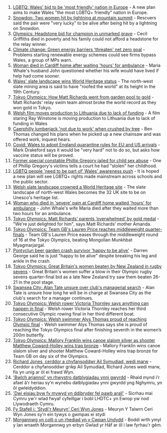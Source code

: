 1. [LGBTQ: Wales' bid to be 'most friendly' nation in Europe](https://www.bbc.co.uk/news/uk-wales-57986732) - A new plan aims to make Wales "the most LGBTQ+ friendly" nation in Europe.
2. [Snowdon: Two women hit by lightning at mountain summit](https://www.bbc.co.uk/news/uk-wales-57999183) - Rescuers said the pair were "very lucky" to be alive after being hit by a lightning on Snowdon.
3. [Olympics: Headstone bid for champion in unmarked grave](https://www.bbc.co.uk/news/uk-wales-58008948) - Cecil Griffiths died in poverty and his family could not afford a headstone for the relay winner.
4. [Climate change: Green energy barriers 'threaten' net zero goal](https://www.bbc.co.uk/news/uk-wales-58001745) - Problems starting renewable energy schemes could see firms bypass Wales, a group of MPs warn.
5. [Woman died in Cardiff home after waiting 'hours' for ambulance](https://www.bbc.co.uk/news/uk-wales-58005545) - Maria Whale's husband John questioned whether his wife would have lived if help had come sooner.
6. [Wales' slate landscape wins World Heritage status](https://www.bbc.co.uk/news/uk-wales-57986167) - The north-west slate mining area is said to have "roofed the world" at its height in the 19th Century.
7. [Tokyo Olympics: How Matt Richards went from garden pool to gold](https://www.bbc.co.uk/news/uk-wales-57994645) - Matt Richards' relay swim team almost broke the world record as they won gold in Tokyo.
8. [Welsh film moves production to Lithuania due to lack of funding](https://www.bbc.co.uk/news/uk-wales-57986735) - A film staring Ray Winstone is moving production to Lithuania due to lack of funding in Wales
9. [Caerphilly lumberjack 'not due to work' when crushed by tree](https://www.bbc.co.uk/news/uk-wales-58003299) - Ben Thomas changed his plans when he picked up a new chainsaw and was offered work, inquest hears.
10. [Covid: Wales to adopt England quarantine rules for EU and US arrivals](https://www.bbc.co.uk/news/uk-wales-politics-57996964) - Mark Drakeford says it would be "very hard" not to do so, but asks how vaccine status will be proved.
11. [Former special constable Phillip Gregory jailed for child sex abuse](https://www.bbc.co.uk/news/uk-wales-57994650) - One of Phillip Gregory's victims tells a court he had "stolen" her childhood.
12. [LGBTQ people 'need to be part of' Wales' awareness push](https://www.bbc.co.uk/news/uk-wales-58001743) - It is hoped a new plan will see LGBTQ+ rights made mainstream across schools and the public sector.
13. [Welsh slate landscape crowned a World Heritage site](https://www.bbc.co.uk/news/uk-wales-58007018) - The slate landscape of north-west Wales becomes the 32 UK site to be on Unesco's heritage list.
14. [Woman who died in 'severe' pain at Cardiff home waited 'hours' for ambulance](https://www.bbc.co.uk/news/uk-wales-58006259) - John Whale's wife Maria died after they waited more than two hours for an ambulance.
15. [Tokyo Olympics: Matt Richards’ parents ‘overwhelmed’ by gold medal](https://www.bbc.co.uk/news/uk-wales-57999903) - "We're just delighted for him", says Matt Richards' mother Amanda.
16. [Tokyo Olympics: Team GB's Lauren Price reaches middleweight quarter-finals](https://www.bbc.co.uk/sport/av/olympics/57994254) - Team GB's Lauren Price eases through the middleweight round of 16 at the Tokyo Olympics, beating Mongolian Munkhbat Myagmarjargal.
17. [Pontyclun beer garden crash survivor 'happy to be alive'](https://www.bbc.co.uk/news/uk-wales-57992208) - Darren George said he is just "happy to be alive" despite breaking his leg and ankle in the crash.
18. [Tokyo Olympics: Great Britain's women beaten by New Zealand in rugby sevens](https://www.bbc.co.uk/sport/olympics/58009876) - Great Britain's women suffer a blow in their Olympic rugby sevens quarter-final bid as a late New Zealand try saw them beaten 26-21 in the pool stage.
19. [Swansea City: Alan Tate unsure over club's managerial search](https://www.bbc.co.uk/sport/football/58006315) - Alan Tate is unsure how long he will be in charge at Swansea City as the club's search for a manager continues.
20. [Tokyo Olympics: Welsh rower Victoria Thornley says anything can happen in final](https://www.bbc.co.uk/sport/av/wales/58008425) - Welsh rower Victoria Thornley reaches her third consecutive Olympic rowing final in her third different boat.
21. [Tokyo Olympics: Welsh swimmer Alys Thomas proud of reaching Olympic final](https://www.bbc.co.uk/sport/av/wales/58008420) - Welsh swimmer Alys Thomas says she is proud of reaching the Tokyo Olympics final after finishing seventh in the women’s 200m butterfly.
22. [Tokyo Olympics: Mallory Franklin wins canoe slalom silver as shooter Matthew Coward-Holley wins trap bronze](https://www.bbc.co.uk/sport/olympics/58009952) - Mallory Franklin wins canoe slalom silver and shooter Matthew Coward-Holley wins trap bronze for Team GB on day six of the Olympics.
23. [Richard Jones, cerddor a chyfansoddwr Ail Symudiad, wedi marw](https://www.bbc.co.uk/newyddion/58005359) - Cerddor a chyfansoddwr grŵp Ail Symudiad, Richard Jones wedi marw, fis yn unig ar ôl ei frawd Wyn.
24. ['Bwlch ariannol' yn rhwystro datblygiadau ynni gwyrdd](https://www.bbc.co.uk/newyddion/57949116) - Rhaid mynd i'r afael â'r heriau sy'n wynebu datblygiadau ynni gwyrdd yng Nghymru, yn ôl gwleidyddion.
25. ['Dwi eisiau byw fy mywyd yn ddibryder fel pawb arall'](https://www.bbc.co.uk/newyddion/58005355) - Sicrhau mai Cymru yw'r wlad fwyaf cyfeillgar i bobl LHDTC+ yn Ewrop yw nod Llywodraeth Cymru.
26. [Fy Stafell i: 'Stydi'r Meuryn' Ceri Wyn Jones](https://www.bbc.co.uk/newyddion/57975995) - Meuryn Y Talwrn Ceri Wyn Jones sy'n ein tywys o gwmpas ei stydi
27. [Morgannwg yn colli o un rhediad yn y Cwpan Undydd](https://www.bbc.co.uk/newyddion/58002068) - Boddi wrth ymyl y lan wnaeth Morgannwg yn erbyn Gwlad yr Hâf ar ôl i law fyrhau'r gêm.
